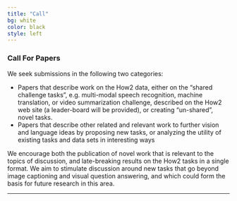 ```yaml
---
title: "Call"
bg: white
color: black
style: left
---
```


### Call For Papers

We seek submissions in the following two categories:


- Papers that describe work on the How2 data, either on the “shared challenge tasks”, e.g. multi-modal speech recognition, machine translation, or video summarization challenge, described on the How2 web site (a leader-board will be provided), or creating “un-shared”, novel tasks.
- Papers that describe other related and relevant work to further vision and language ideas by proposing new tasks, or analyzing the utility of existing tasks and data sets in interesting ways


We encourage both the publication of novel work that is relevant to the topics of discussion, and late-breaking results on the How2 tasks in a single format. We aim to stimulate discussion around new tasks that go beyond image captioning and visual question answering, and which could form the basis for future research in this area. 

* * *
